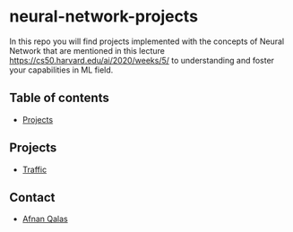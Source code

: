 # neural-network-projects
In this repo you will find projects implemented with the concepts of Neural Network that are mentioned in this lecture https://cs50.harvard.edu/ai/2020/weeks/5/ to understanding and foster your capabilities in ML field.

## Table of contents
* [Projects](#projects)

## Projects
* [Traffic](https://github.com/AfnanBq/neural-network-projects/tree/main/traffic)


## Contact
* [Afnan Qalas](http://linkedin.com/in/afnanbalghaith) 


